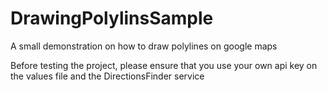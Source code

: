 # DrawingPolylinsSample 

A small demonstration on how to draw polylines on google maps

Before testing the project, please ensure that you use your own api key on the values file and the DirectionsFinder service


